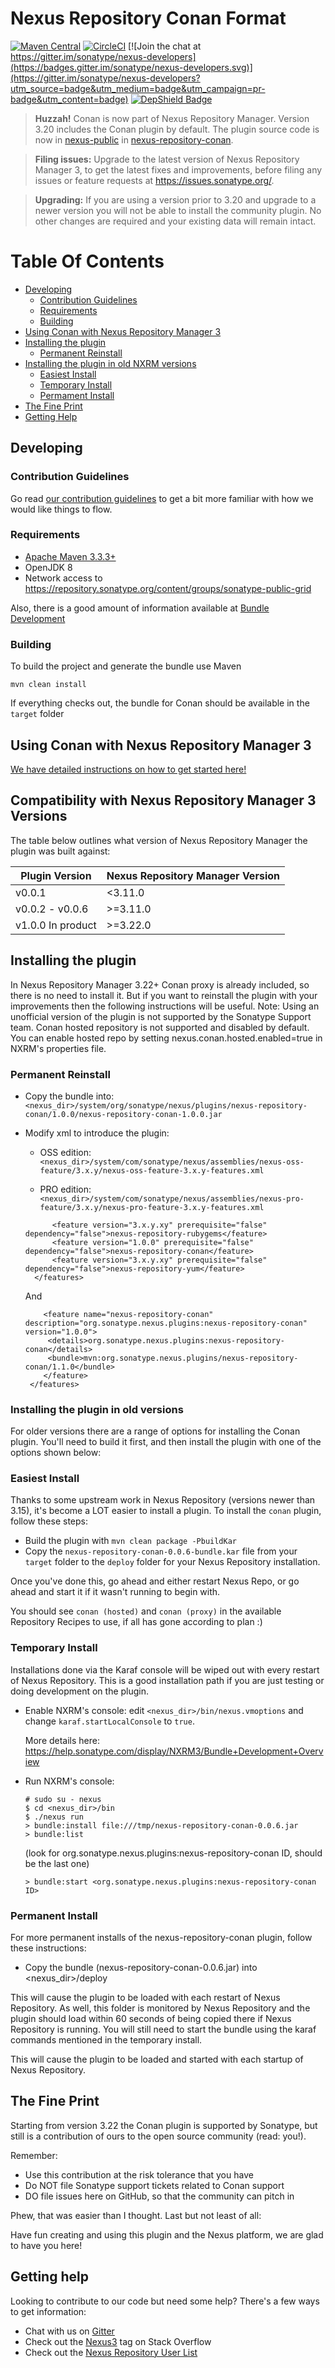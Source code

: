 <!--

    Sonatype Nexus (TM) Open Source Version
    Copyright (c) 2017-present Sonatype, Inc.
    All rights reserved. Includes the third-party code listed at http://links.sonatype.com/products/nexus/oss/attributions.

    This program and the accompanying materials are made available under the terms of the Eclipse Public License Version 1.0,
    which accompanies this distribution and is available at http://www.eclipse.org/legal/epl-v10.html.

    Sonatype Nexus (TM) Professional Version is available from Sonatype, Inc. "Sonatype" and "Sonatype Nexus" are trademarks
    of Sonatype, Inc. Apache Maven is a trademark of the Apache Software Foundation. M2eclipse is a trademark of the
    Eclipse Foundation. All other trademarks are the property of their respective owners.

-->
# Nexus Repository Conan Format

[![Maven Central](https://img.shields.io/maven-central/v/org.sonatype.nexus.plugins/nexus-repository-conan.svg?label=Maven%20Central)](https://search.maven.org/search?q=g:%22org.sonatype.nexus.plugins%22%20AND%20a:%22nexus-repository-conan%22)
[![CircleCI](https://circleci.com/gh/sonatype-nexus-community/nexus-repository-conan.svg?style=shield)](https://circleci.com/gh/sonatype-nexus-community/nexus-repository-conan)
[![Join the chat at https://gitter.im/sonatype/nexus-developers](https://badges.gitter.im/sonatype/nexus-developers.svg)](https://gitter.im/sonatype/nexus-developers?utm_source=badge&utm_medium=badge&utm_campaign=pr-badge&utm_content=badge)
[![DepShield Badge](https://depshield.sonatype.org/badges/sonatype-nexus-community/nexus-repository-conan/depshield.svg)](https://depshield.github.io)

> **Huzzah!** Conan is now part of Nexus Repository Manager. Version 3.20 includes the Conan plugin by default. 
>The plugin source code is now in [nexus-public](https://github.com/sonatype/nexus-public) in [nexus-repository-conan](https://github.com/sonatype/nexus-public/tree/master/plugins/nexus-repository-conan).

> **Filing issues:** Upgrade to the latest version of Nexus Repository Manager 3, to get the latest fixes and improvements, before filing any issues or feature requests at https://issues.sonatype.org/.

> **Upgrading:** If you are using a version prior to 3.20 and upgrade to a newer version you will not be able to install the community plugin. 
>No other changes are required and your existing data will remain intact.

# Table Of Contents
* [Developing](#developing)
   * [Contribution Guidelines](#contribution-guidelines)
   * [Requirements](#requirements)
   * [Building](#building)
* [Using Conan with Nexus Repository Manager 3](#using-conan-with-nexus-repository-manager-3)
* [Installing the plugin](#installing-the-plugin)
   * [Permanent Reinstall](#permanent-reinstall)
* [Installing the plugin in old NXRM versions](#installing-the-plugin-in-old-versions)
   * [Easiest Install](#easiest-install)
   * [Temporary Install](#temporary-install)
   * [Permament Install](#permanent-install)
* [The Fine Print](#the-fine-print)
* [Getting Help](#getting-help)

## Developing

### Contribution Guidelines

Go read [our contribution guidelines](/.github/CONTRIBUTING.md) to get a bit more familiar with how
we would like things to flow.

### Requirements

* [Apache Maven 3.3.3+](https://maven.apache.org/install.html)
* OpenJDK 8
* Network access to https://repository.sonatype.org/content/groups/sonatype-public-grid

Also, there is a good amount of information available at [Bundle Development](https://help.sonatype.com/display/NXRM3/Bundle+Development#BundleDevelopment-BundleDevelopmentOverview)

### Building

To build the project and generate the bundle use Maven

    mvn clean install

If everything checks out, the bundle for Conan should be available in the `target` folder

## Using Conan with Nexus Repository Manager 3

[We have detailed instructions on how to get started here!](https://help.sonatype.com/repomanager3/formats/conan-repositories)

## Compatibility with Nexus Repository Manager 3 Versions

The table below outlines what version of Nexus Repository Manager the plugin was built against:

| Plugin Version    | Nexus Repository Manager Version |
|-------------------|----------------------------------|
| v0.0.1            | <3.11.0                          |
| v0.0.2 - v0.0.6   | >=3.11.0                         |
| v1.0.0 In product | >=3.22.0                         |


## Installing the plugin

In Nexus Repository Manager 3.22+ Conan proxy is already included, so there is no need to install it.
But if you want to reinstall the plugin with your improvements then the following instructions will be useful.
Note: Using an unofficial version of the plugin is not supported by the Sonatype Support team.
Conan hosted repository is not supported and disabled by default. You can enable hosted repo by setting
nexus.conan.hosted.enabled=true in NXRM's properties file.

### Permanent Reinstall

* Copy the bundle into: `<nexus_dir>/system/org/sonatype/nexus/plugins/nexus-repository-conan/1.0.0/nexus-repository-conan-1.0.0.jar`
* Modify xml to introduce the plugin:
  * OSS edition: `<nexus_dir>/system/com/sonatype/nexus/assemblies/nexus-oss-feature/3.x.y/nexus-oss-feature-3.x.y-features.xml`

  * PRO edition: `<nexus_dir>/system/com/sonatype/nexus/assemblies/nexus-pro-feature/3.x.y/nexus-pro-feature-3.x.y-features.xml`

   ```
         <feature version="3.x.y.xy" prerequisite="false" dependency="false">nexus-repository-rubygems</feature>
         <feature version="1.0.0" prerequisite="false" dependency="false">nexus-repository-conan</feature>
         <feature version="3.x.y.xy" prerequisite="false" dependency="false">nexus-repository-yum</feature>
     </features>
   ```

   And
   ```
       <feature name="nexus-repository-conan" description="org.sonatype.nexus.plugins:nexus-repository-conan" version="1.0.0">
        <details>org.sonatype.nexus.plugins:nexus-repository-conan</details>
        <bundle>mvn:org.sonatype.nexus.plugins/nexus-repository-conan/1.1.0</bundle>
       </feature>
    </features>
   ```

### Installing the plugin in old versions

For older versions there are a range of options for installing the Conan plugin. You'll need to build it first, and
then install the plugin with one of the options shown below:

### Easiest Install
	
Thanks to some upstream work in Nexus Repository (versions newer than 3.15), it's become a LOT easier to install a plugin. To install the `conan` plugin, follow these steps:

 * Build the plugin with `mvn clean package -PbuildKar`
 * Copy the `nexus-repository-conan-0.0.6-bundle.kar` file from your `target` folder to the `deploy` folder for your Nexus Repository installation.
	
Once you've done this, go ahead and either restart Nexus Repo, or go ahead and start it if it wasn't running to begin with.
	
You should see `conan (hosted)` and `conan (proxy)` in the available Repository Recipes to use, if all has gone according to plan :)

### Temporary Install

Installations done via the Karaf console will be wiped out with every restart of Nexus Repository. This is a
good installation path if you are just testing or doing development on the plugin.

* Enable NXRM's console: edit `<nexus_dir>/bin/nexus.vmoptions` and change `karaf.startLocalConsole`  to `true`.

  More details here: https://help.sonatype.com/display/NXRM3/Bundle+Development+Overview

* Run NXRM's console:
  ```
  # sudo su - nexus
  $ cd <nexus_dir>/bin
  $ ./nexus run
  > bundle:install file:///tmp/nexus-repository-conan-0.0.6.jar
  > bundle:list
  ```
  (look for org.sonatype.nexus.plugins:nexus-repository-conan ID, should be the last one)
  ```
  > bundle:start <org.sonatype.nexus.plugins:nexus-repository-conan ID>
  ```

### Permanent Install

For more permanent installs of the nexus-repository-conan plugin, follow these instructions:

* Copy the bundle (nexus-repository-conan-0.0.6.jar) into <nexus_dir>/deploy

This will cause the plugin to be loaded with each restart of Nexus Repository. As well, this folder is monitored
by Nexus Repository and the plugin should load within 60 seconds of being copied there if Nexus Repository
is running. You will still need to start the bundle using the karaf commands mentioned in the temporary install.

This will cause the plugin to be loaded and started with each startup of Nexus Repository.

## The Fine Print

Starting from version 3.22 the Conan plugin is supported by Sonatype, but still is a contribution of ours
to the open source community (read: you!).

Remember:

* Use this contribution at the risk tolerance that you have
* Do NOT file Sonatype support tickets related to Conan support
* DO file issues here on GitHub, so that the community can pitch in

Phew, that was easier than I thought. Last but not least of all:

Have fun creating and using this plugin and the Nexus platform, we are glad to have you here!

## Getting help

Looking to contribute to our code but need some help? There's a few ways to get information:

* Chat with us on [Gitter](https://gitter.im/sonatype/nexus-developers)
* Check out the [Nexus3](http://stackoverflow.com/questions/tagged/nexus3) tag on Stack Overflow
* Check out the [Nexus Repository User List](https://groups.google.com/a/glists.sonatype.com/forum/?hl=en#!forum/nexus-users)
